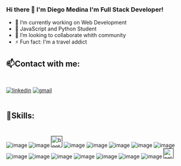### Hi there 👋 I'm Diego Medina I'm Full Stack Developer!

- 🔭 I’m currently working on Web Development
 - 🌱 JavaScript and Python Student
 - 👯 I’m looking to collaborate whith community
 - ⚡ Fun fact: I'm a travel addict

## <b>:mailbox:Contact with me:</b><br><br>
[<img src='https://img.shields.io/badge/LinkedIn-0077B5?style=for-the-badge&logo=linkedin&logoColor=white' alt='linkedin'>](https://www.linkedin.com/in/diego-medina-3a36a640/)
[<img src='https://img.shields.io/badge/Gmail-D14836?style=for-the-badge&logo=gmail&logoColor=white' alt='gmail'>](mailto:cr.diegomedina@gmail.com)
<br><br>

## <b>:rocket:Skills:</b><br><br>
![image](https://img.shields.io/badge/HTML5-E34F26?style=for-the-badge&logo=html5&logoColor=white)
![image](https://img.shields.io/badge/CSS3-1572B6?style=for-the-badge&logo=css3&logoColor=white)
[<img src='https://anthoncode.com/wp-content/uploads/2019/01/bootstrap-logo-png.png' alt='bootstrap' height='30'>]()
![image](https://img.shields.io/badge/JavaScript-323330?style=for-the-badge&logo=javascript&logoColor=F7DF1E)
![image](https://img.shields.io/badge/Node.js-43853D?style=for-the-badge&logo=node.js&logoColor=white)
![image](https://img.shields.io/badge/React-20232A?style=for-the-badge&logo=react&logoColor=61DAFB)
![image](https://img.shields.io/badge/Postman-FF6C37?style=for-the-badge&logo=Postman&logoColor=white)
![image](https://img.shields.io/badge/Flask-000000?style=for-the-badge&logo=flask&logoColor=white)
![image](https://img.shields.io/badge/jQuery-0769AD?style=for-the-badge&logo=jquery&logoColor=white)
![image](https://img.shields.io/badge/JWT-000000?style=for-the-badge&logo=JSON%20web%20tokens&logoColor=white)
![image](https://img.shields.io/badge/npm-CB3837?style=for-the-badge&logo=npm&logoColor=white)
![image](https://img.shields.io/badge/Python-FFD43B?style=for-the-badge&logo=python&logoColor=darkgreen)
![image](https://img.shields.io/badge/json-5E5C5C?style=for-the-badge&logo=json&logoColor=white)
![image](https://img.shields.io/badge/Trello-0052CC?style=for-the-badge&logo=trello&logoColor=white)
![image](https://img.shields.io/badge/Windows-0078D6?style=for-the-badge&logo=windows&logoColor=white)
[<img src='https://hakin9.org/wp-content/uploads/2019/08/connect-a-flask-app-to-a-mysql-database-with-sqlalchemy-and-pymysql.jpg' alt='sql alchemy' height='27'>]()



<!--
**diegomed1411/diegomed1411** is a ✨ _special_ ✨ repository because its `README.md` (this file) appears on your GitHub profile.

Here are some ideas to get you started:

- 🔭 I’m currently working on ...
- 🌱 I’m currently learning ...
- 👯 I’m looking to collaborate on ...
- 🤔 I’m looking for help with ...
- 💬 Ask me about ...
- 📫 How to reach me: ...
- 😄 Pronouns: ...
- ⚡ Fun fact: ...
-->
